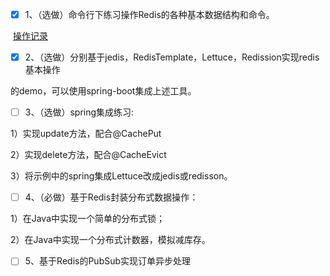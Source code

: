 - [x] 1、（选做）命令行下练习操作Redis的各种基本数据结构和命令。

​	[操作记录](redis_operate.md) 

- [x] 2、（选做）分别基于jedis，RedisTemplate，Lettuce，Redission实现redis基本操作 

的demo，可以使用spring-boot集成上述工具。 

- [ ] 3、（选做）spring集成练习: 

1）实现update方法，配合@CachePut 

2）实现delete方法，配合@CacheEvict 

3）将示例中的spring集成Lettuce改成jedis或redisson。 

- [ ] 4、（必做）基于Redis封装分布式数据操作： 

1）在Java中实现一个简单的分布式锁； 

2）在Java中实现一个分布式计数器，模拟减库存。 

- [ ] 5、基于Redis的PubSub实现订单异步处理